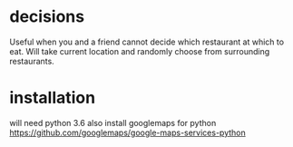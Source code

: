# decisions
Useful when you and a friend cannot decide which restaurant at which to eat. Will take current location and randomly choose from surrounding restaurants.

# installation
will need python 3.6
also install googlemaps for python https://github.com/googlemaps/google-maps-services-python
